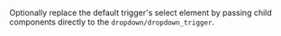 Optionally replace the default trigger's select element by passing child components directly to the `dropdown/dropdown_trigger`.